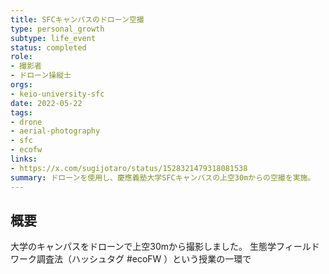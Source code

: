 ```yaml
---
title: SFCキャンパスのドローン空撮
type: personal_growth
subtype: life_event
status: completed
role:
- 撮影者
- ドローン操縦士
orgs:
- keio-university-sfc
date: 2022-05-22
tags:
- drone
- aerial-photography
- sfc
- ecofw
links:
- https://x.com/sugijotaro/status/1528321479318081538
summary: ドローンを使用し、慶應義塾大学SFCキャンパスの上空30mからの空撮を実施。
---
```


## 概要

大学のキャンパスをドローンで上空30mから撮影しました。
生態学フィールドワーク調査法（ハッシュタグ #​ecoFW ）という授業の一環で

